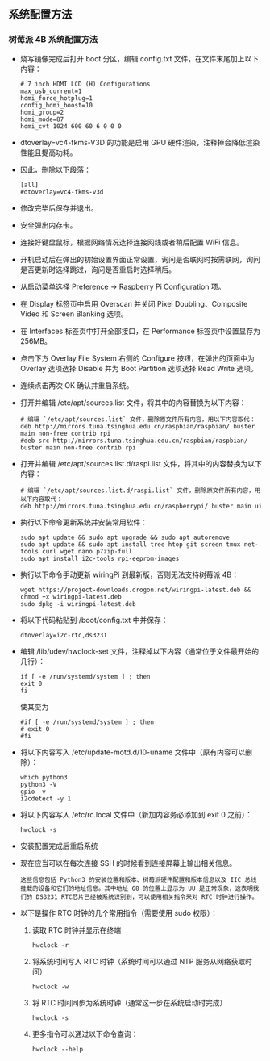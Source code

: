 ## 系统配置方法

### 树莓派 4B 系统配置方法

- 烧写镜像完成后打开 boot 分区，编辑 config.txt 文件，在文件末尾加上以下内容：

    ```
    # 7 inch HDMI LCD (H) Configurations
    max_usb_current=1
    hdmi_force_hotplug=1 
    config_hdmi_boost=10
    hdmi_group=2 
    hdmi_mode=87 
    hdmi_cvt 1024 600 60 6 0 0 0
    ```

- dtoverlay=vc4-fkms-V3D 的功能是启用 GPU 硬件渲染，注释掉会降低渲染性能且提高功耗。

- 因此，删除以下段落：

    ```
    [all]
    #dtoverlay=vc4-fkms-v3d
    ```

- 修改完毕后保存并退出。

- 安全弹出内存卡。

- 连接好键盘鼠标，根据网络情况选择连接网线或者稍后配置 WiFi 信息。

- 开机启动后在弹出的初始设置界面正常设置，询问是否联网时按需联网，询问是否更新时选择跳过，询问是否重启时选择稍后。

- 从启动菜单选择 Preference -> Raspberry Pi Configuration 项。

- 在 Display 标签页中启用 Overscan 并关闭 Pixel Doubling、Composite Video 和 Screen Blanking 选项。

- 在 Interfaces 标签页中打开全部接口，在 Performance 标签页中设置显存为256MB。

- 点击下方 Overlay File System 右侧的 Configure 按钮，在弹出的页面中为 Overlay 选项选择 Disable 并为 Boot Partition 选项选择 Read Write 选项。

- 连续点击两次 OK 确认并重启系统。

- 打开并编辑 /etc/apt/sources.list 文件，将其中的内容替换为以下内容：

    ```
    # 编辑 `/etc/apt/sources.list` 文件，删除原文件所有内容，用以下内容取代：
    deb http://mirrors.tuna.tsinghua.edu.cn/raspbian/raspbian/ buster main non-free contrib rpi
    #deb-src http://mirrors.tuna.tsinghua.edu.cn/raspbian/raspbian/ buster main non-free contrib rpi
    ```

- 打开并编辑 /etc/apt/sources.list.d/raspi.list 文件，将其中的内容替换为以下内容：

    ```
    # 编辑 `/etc/apt/sources.list.d/raspi.list` 文件，删除原文件所有内容，用以下内容取代：
    deb http://mirrors.tuna.tsinghua.edu.cn/raspberrypi/ buster main ui
    ```

- 执行以下命令更新系统并安装常用软件：

    ```
    sudo apt update && sudo apt upgrade && sudo apt autoremove
    sudo apt update && sudo apt install tree htop git screen tmux net-tools curl wget nano p7zip-full
    sudo apt install i2c-tools rpi-eeprom-images
    ```

- 执行以下命令手动更新 wiringPi 到最新版，否则无法支持树莓派 4B：

    ```
    wget https://project-downloads.drogon.net/wiringpi-latest.deb && chmod +x wiringpi-latest.deb
    sudo dpkg -i wiringpi-latest.deb
    ```

- 将以下代码粘贴到 /boot/config.txt 中并保存：

    ```
    dtoverlay=i2c-rtc,ds3231
    ```

- 编辑 /lib/udev/hwclock-set 文件，注释掉以下内容（通常位于文件最开始的几行）：

    ```
    if [ -e /run/systemd/system ] ; then
    exit 0
    fi
    ```

    使其变为

    ```
    #if [ -e /run/systemd/system ] ; then
    # exit 0
    #fi
    ```

- 将以下内容写入 /etc/update-motd.d/10-uname 文件中（原有内容可以删除）：

    ```
    which python3
    python3 -V
    gpio -v
    i2cdetect -y 1
    ```

- 将以下内容写入 /etc/rc.local 文件中（新加内容务必添加到 exit 0 之前）：

    ```
    hwclock -s
    ```

- 安装配置完成后重启系统

- 现在应当可以在每次连接 SSH 的时候看到连接屏幕上输出相关信息。
    
    ```
    这些信息包括 Python3 的安装位置和版本、树莓派硬件配置和版本信息以及 IIC 总线挂载的设备和它们的地址信息。其中地址 68 的位置上显示为 UU 是正常现象，这表明我们的 DS3231 RTC芯片已经被系统识别到，可以使用相关指令来对 RTC 时钟进行操作。
    ```

- 以下是操作 RTC 时钟的几个常用指令（需要使用 sudo 权限）：
    
    1. 读取 RTC 时钟并显示在终端

        ```
        hwclock -r
        ```

    2. 将系统时间写入 RTC 时钟（系统时间可以通过 NTP 服务从网络获取时间）

        ```
        hwclock -w
        ```

    3. 将 RTC 时间同步为系统时钟（通常这一步在系统启动时完成）

        ```
        hwclock -s
        ```

    4. 更多指令可以通过以下命令查询：
    
        ```
        hwclock --help
        ```
